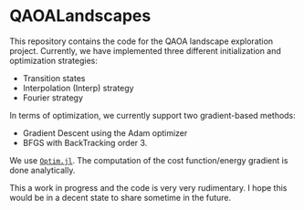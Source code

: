 # QAOALandscapes

<!-- [![Stable](https://img.shields.io/badge/docs-stable-blue.svg)](https://RaimelMedina.github.io/QAOALandscapes.jl/stable/)
[![Dev](https://img.shields.io/badge/docs-dev-blue.svg)](https://RaimelMedina.github.io/QAOALandscapes.jl/dev/)
[![Build Status](https://github.com/RaimelMedina/QAOALandscapes.jl/actions/workflows/CI.yml/badge.svg?branch=main)](https://github.com/RaimelMedina/QAOALandscapes.jl/actions/workflows/CI.yml?query=branch%3Amain)
[![Coverage](https://codecov.io/gh/RaimelMedina/QAOALandscapes.jl/branch/main/graph/badge.svg)](https://codecov.io/gh/RaimelMedina/QAOALandscapes.jl) -->

This repository contains the code for the QAOA landscape exploration project. Currently, we have implemented three different initialization and optimization strategies:

- Transition states
- Interpolation (Interp) strategy
- Fourier strategy

In terms of optimization, we currently support two gradient-based methods: 
- Gradient Descent using the Adam optimizer
- BFGS with BackTracking order 3. 

We use [`Optim.jl`](https://julianlsolvers.github.io/Optim.jl/stable/). The computation of the cost function/energy gradient is done analytically. 

This a work in progress and the code is very very rudimentary. I hope this would be in a decent state to share sometime in the future. 